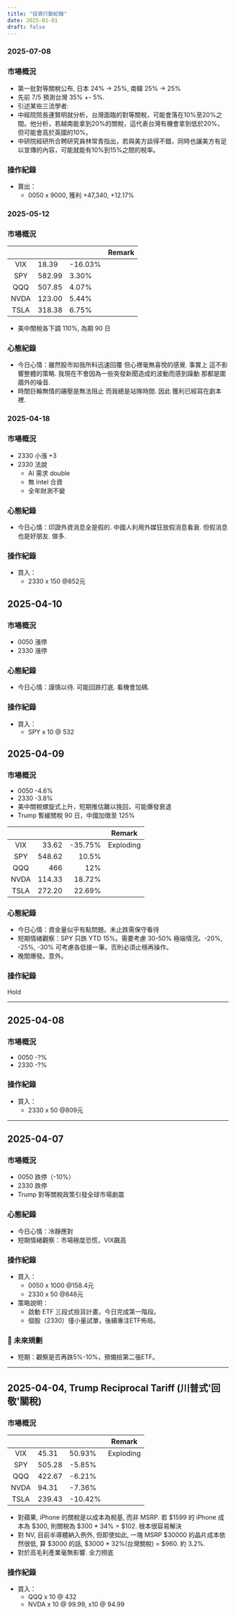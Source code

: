 ```yaml
---
title: "投資行動紀錄"
date: 2025-01-01
draft: false
---
```



### 2025-07-08

### 市場概況
- 第一批對等關稅公布, 日本 24% → 25%, 南韓 25% → 25%
- 先前 7/5 預測台灣 35% +- 5%.
- 引述某些三流學者:
- 中經院院長連賢明就分析，台灣面臨的對等關稅，可能會落在10%至20%之間。他分析，若越南能拿到20%的關稅，這代表台灣有機會拿到低於20%，但可能會高於英國的10%。
- 中研院經研所合聘研究員林常青指出，若與美方談得不錯，同時也讓美方有足以宣傳的內容，可能就能有10%到15%之間的稅率。


### 操作紀錄
- 賣出：
  - 0050 x 9000, 獲利 +47,340, +12.17%


### 2025-05-12

### 市場概況
|      |        |         | Remark    |
|:----:| ------ | ------- | --------- |
| VIX  | 18.39  | -16.03% |           |
| SPY  | 582.99 |  3.30%  |           |
| QQQ  | 507.85 |  4.07%  |           |
| NVDA | 123.00 |  5.44%  |           |
| TSLA | 318.38 |  6.75%  |           |

- 美中關稅各下調 110%, 為期 90 日


### 心態紀錄
- 今日心情：雖然股市如我所料迅速回覆 但心裡毫無喜悅的感覺. 事實上 這不影響整體的策略. 我現在不會因為一些突發新聞造成的波動而感到躁動 那都是圍牆外的噪音.
- 時間巨輪無情的碾壓是無法阻止 而我總是站隊時間. 因此 獲利已經寫在劇本裡.


### 2025-04-18

### 市場概況
- 2330 小漲 +3
- 2330 法說
  - AI 需求 double
  - 無 Intel 合資
  - 全年財測不變


### 心態紀錄
- 今日心情：印證外資消息全是假的. 中國人利用外媒狂放假消息看衰. 但假消息也是好朋友. 做多.


### 操作紀錄
- 買入：
  - 2330 x 150 @852元


## 2025-04-10

### 市場概況

- 0050 漲停
- 2330 漲停


### 心態紀錄
- 今日心情：謹慎以待. 可能回跌打底. 看機會加碼.


### 操作紀錄

- 買入：
  - SPY x 10 @ 532


## 2025-04-09

### 市場概況

- 0050 -4.6%
- 2330 -3.8%
- 美中關稅螺旋式上升，短期推估難以挽回，可能爆發衰退
- Trump 暫緩關稅 90 日，中國加徵至 125%

|      |        |         | Remark    |
|:----:| -----: | ------: | --------- |
| VIX  | 33.62  | -35.75% | Exploding |
| SPY  | 548.62 | 10.5%   |           |
| QQQ  | 466    | 12%     |           |
| NVDA | 114.33 | 18.72%  |           |
| TSLA | 272.20 | 22.69%  |           |


### 心態紀錄

- 今日心情：資金量似乎有點問題。未止跌需保守看待
- 短期情緒觀察：SPY 只跌 YTD 15%。需要考慮 30-50% 極端情況。-20%, -25%, -30% 可考慮各低接一筆。否則必須止穩再操作。
- 晚間爆發。意外。

### 操作紀錄

Hold

---

## 2025-04-08

### 市場概況

- 0050 -?%
- 2330 -?%

### 操作紀錄
- 買入：
  - 2330 x 50 @809元

---

## 2025-04-07

### 市場概況

- 0050 跌停（-10%）
- 2330 跌停
- Trump 對等關稅政策引發全球市場劇震

### 心態紀錄

- 今日心情：冷靜應對
- 短期情緒觀察：市場極度恐慌，VIX飆高

### 操作紀錄

- 買入：
  - 0050 x 1000 @158.4元
  - 2330 x 50 @848元
- 策略說明：
  - 啟動 ETF 三段式撿貨計畫，今日完成第一階段。
  - 個股（2330）僅小量試單，後續專注ETF佈局。

### 🎯 未來規劃

- 短期：觀察是否再跌5%-10%，預備撿第二張ETF。

---

## 2025-04-04, Trump Reciprocal Tariff (川普式'回敬'關稅)

### 市場概況

|      |        |         | Remark    |
|:----:| ------ | ------- | --------- |
| VIX  | 45.31  | 50.93%  | Exploding |
| SPY  | 505.28 | -5.85%  |           |
| QQQ  | 422.67 | -6.21%  |           |
| NVDA | 94.31  | -7.36%  |           |
| TSLA | 239.43 | -10.42% |           |

- 對蘋果, iPhone 的關稅是以成本為稅基, 而非 MSRP. 若 $1599 的 iPhone 成本為 $300, 則關稅為 $300 * 34% = $102. 根本很容易解決
- 對 NV, 目前半導體納入例外, 但即使如此, 一塊 MSRP $30000 的晶片成本依然很低, 算 $3000 的話, $3000 * 32%(台灣關稅) = $960. 約 3.2%.
- 對於高毛利產業毫無影響. 全力撈底

### 操作紀錄

- 買入：
  - QQQ x 10 @ 432
  - NVDA x 10 @ 99.99, x10 @ 94.99










